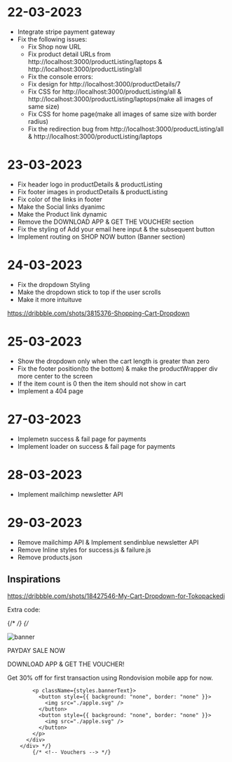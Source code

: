 # 22-03-2023

- Integrate stripe payment gateway
- Fix the following issues:
  - Fix Shop now URL
  - Fix product detail URLs from http://localhost:3000/productListing/laptops & http://localhost:3000/productListing/all
  - Fix the console errors:
  - Fix design for http://localhost:3000/productDetails/7
  - Fix CSS for http://localhost:3000/productListing/all & http://localhost:3000/productListing/laptops(make all images of same size)
  - Fix CSS for home page(make all images of same size with border radius)
  - Fix the redirection bug from http://localhost:3000/productListing/all & http://localhost:3000/productListing/laptops


# 23-03-2023

- Fix header logo in productDetails & productListing
- Fix footer images in productDetails & productListing
- Fix color of the links in footer
- Make the Social links dyanimc
- Make the Product link dynamic
- Remove the DOWNLOAD APP & GET THE VOUCHER! section
- Fix the styling of Add your email here input & the subsequent button
- Implement routing on SHOP NOW button (Banner section)

# 24-03-2023

- Fix the dropdown Styling
- Make the dropdown stick to top if the user scrolls
- Make it more intuituve

https://dribbble.com/shots/3815376-Shopping-Cart-Dropdown

# 25-03-2023

- Show the dropdown only when the cart length is greater than zero
- Fix the footer position(to the bottom) & make the productWrapper div more center to the screen
- If the item count is 0 then the item should not show in cart
- Implement a 404 page

# 27-03-2023

- Implemetn success & fail page for payments
- Implement loader on success & fail page for payments

# 28-03-2023

- Implement mailchimp newsletter API

# 29-03-2023

- Remove mailchimp API & Implement sendinblue newsletter API
- Remove Inline styles for success.js & failure.js
- Remove products.json













## Inspirations

https://dribbble.com/shots/18427546-My-Cart-Dropdown-for-Tokopackedi

Extra code:


{/* <!-- Vouchers --> */}
            {/* <div className={styles.vouchers}>
          <div>
            <img src="./match-your-style.svg" alt="banner" className={styles.heroImage} />
          </div>
          <div className={styles.bannerContent}>
            <p className={styles.voucherHeading}>
              PAYDAY SALE NOW
            </p>
            <p className={styles.bannerText}>
              DOWNLOAD APP & GET THE VOUCHER!
            </p>
            <p className={styles.bannerText}>
              Get 30% off for first transaction using Rondovision mobile app for now.
            </p>

            <p className={styles.bannerText}>
              <button style={{ background: "none", border: "none" }}>
                <img src="./apple.svg" />
              </button>
              <button style={{ background: "none", border: "none" }}>
                <img src="./apple.svg" />
              </button>
            </p>
          </div>
        </div> */}
            {/* <!-- Vouchers --> */}